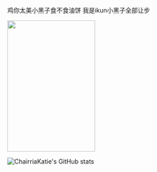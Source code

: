 鸡你太美小黑子食不食油饼
我是ikun小黑子全部让步

<img id="main-image" src="https://i.postimg.cc/Zn6rmNfv/1.gif" style="display:block;width:100%;max-width:200px;" width="300" height="300">

![ChairriaKatie's GitHub stats](https://github-readme-stats.vercel.app/api?username=ChairriaKatie&show_icons=true&theme=tokyonight)
